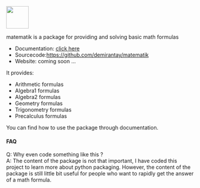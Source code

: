 <img src="./branding/logo.png" height="60px">

matematik is a package for providing and solving basic math formulas

- Documentation: [click here](./docs/index.md)
- Sourcecode:https://github.com/demirantay/matematik
- Website: coming soon ...

It provides:

- Arithmetic formulas
- Algebra1 formulas
- Algebra2 formulas
- Geometry formulas
- Trigonometry formulas
- Precalculus formulas

You can find how to use the package through documentation.

#### FAQ

Q: Why even code something like this ?
<br>
A: The content of the package is not that important, I have coded this project to learn
   more about python packaging. However, the content of the package is still
   little bit useful for people who want to rapidly get the answer of a math formula.
